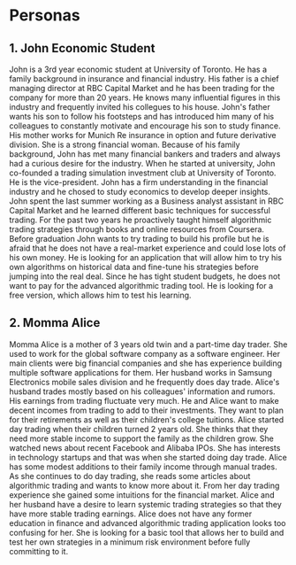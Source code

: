 # Personas

## 1. John Economic Student
John is a 3rd year economic student at University of Toronto. He has a family background in insurance and financial industry. His father is a chief managing director at RBC Capital Market and he has been trading for the company for more than 20 years. He knows many influential figures in this industry and frequently invited his collegues to his house. John's father wants his son to follow his footsteps and has introduced him many of his colleagues to constantly motivate and encourage his son to study finance. His mother works for Munich Re insurance in option and future derivative division. She is a strong financial woman. Because of his family background, John has met many financial bankers and traders and always had a curious desire for the industry. When he started at university, John co-founded a trading simulation investment club at University of Toronto. He is the vice-president. John has a firm understanding in the financial industry and he chosed to study economics to develop deeper insights. John spent the last summer working as a Business analyst assistant in RBC Capital Market and he learned different basic techniques for successful trading. For the past two years he proactively taught himself algorithmic trading strategies through books and online resources from Coursera. Before graduation John wants to try trading to build his profile but he is afraid that he does not have a real-market experience and could lose lots of his own money. He is looking for an application that will allow him to try his own algorithms on historical data and fine-tune his strategies before jumping into the real deal. Since he has tight student budgets, he does not want to pay for the advanced algorithmic trading tool. He is looking for a free version, which allows him to test his learning.

## 2. Momma Alice
Momma Alice is a mother of 3 years old twin and a part-time day trader. She used to work for the global software company as a software engineer. Her main clients were big financial companies and she has experience building multiple software applications for them. Her husband works in Samsung Electronics mobile sales division and he frequently does day trade. Alice's husband trades mostly based on his colleagues' information and rumors. His earnings from trading fluctuate very much. He and Alice want to make decent incomes from trading to add to their investments. They want to plan for their retirements as well as their children's college tuitions. Alice started day trading when their children turned 2 years old. She thinks that they need more stable income to support the family as the children grow. She watched news about recent Facebook and Alibaba IPOs. She has interests in technology startups and that was when she started doing day trade. Alice has some modest additions to their family income through manual trades. As she continues to do day trading, she reads some articles about algorithmic trading and wants to know more about it. From her day trading experience she gained some intuitions for the financial market. Alice and her husband have a desire to learn systemic trading strategies so that they have more stable trading earnings. Alice does not have any former education in finance and advanced algorithmic trading application looks too confusing for her. She is looking for a basic tool that allows her to build and test her own strategies in a minimum risk environment before fully committing to it.
